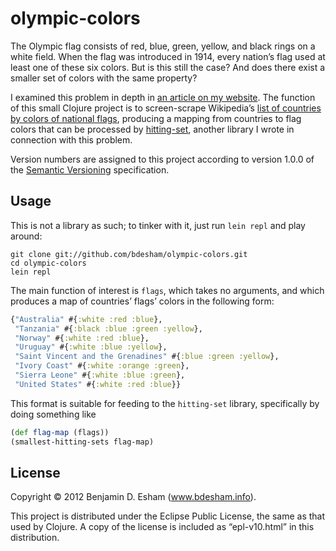 # olympic-colors

The Olympic flag consists of red, blue, green, yellow, and black rings on a white field. When the flag was introduced in 1914, every nation’s flag used at least one of these six colors. But is this still the case? And does there exist a smaller set of colors with the same property?

I examined this problem in depth in [an article on my website][article]. The function of this small Clojure project is to screen-scrape Wikipedia’s [list of countries by colors of national flags][flags], producing a mapping from countries to flag colors that can be processed by [hitting-set][hitting-set], another library I wrote in connection with this problem.

[article]: http://www.bdesham.info/2012/09/olympic-colors
[flags]: http://en.wikipedia.org/wiki/List_of_countries_by_colors_of_national_flags
[hitting-set]: https://github.com/bdesham/hitting-set

Version numbers are assigned to this project according to version 1.0.0 of the [Semantic Versioning](http://semver.org/) specification.

## Usage

This is not a library as such; to tinker with it, just run `lein repl` and play around:

```
git clone git://github.com/bdesham/olympic-colors.git
cd olympic-colors
lein repl
```

The main function of interest is `flags`, which takes no arguments, and which produces a map of countries’ flags’ colors in the following form:

```clj
{"Australia" #{:white :red :blue},
 "Tanzania" #{:black :blue :green :yellow},
 "Norway" #{:white :red :blue},
 "Uruguay" #{:white :blue :yellow},
 "Saint Vincent and the Grenadines" #{:blue :green :yellow},
 "Ivory Coast" #{:white :orange :green},
 "Sierra Leone" #{:white :blue :green},
 "United States" #{:white :red :blue}}
```

This format is suitable for feeding to the `hitting-set` library, specifically by doing something like

```clj
(def flag-map (flags))
(smallest-hitting-sets flag-map)
```

## License

Copyright © 2012 Benjamin D. Esham (www.bdesham.info).

This project is distributed under the Eclipse Public License, the same as that used by Clojure. A copy of the license is included as “epl-v10.html” in this distribution.
